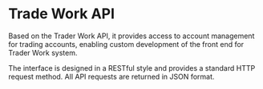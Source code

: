 # Trade Work API

Based on the Trader Work API, it provides access to account management for trading accounts, enabling custom development of the front end for Trader Work system.

The interface is designed in a RESTful style and provides a standard HTTP request method. All API requests are returned in JSON format.

